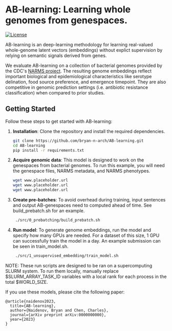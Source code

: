 # AB-learning: Learning whole genomes from genespaces.

[![License](https://img.shields.io/badge/License-MIT-blue.svg)](LICENSE)

AB-learning is an deep-learning methodology for learning real-valued whole-genome latent vectors (embeddings) without explict supervision by relying on semantic signals derived from genes.

We evaluate AB-learning on a collection of bacterial genomes provided by the CDC's [NARMS project](https://www.cdc.gov/narms/index.html). The resulting genome embeddings reflect important biological and epidemiological characteristics like serotype delination, food source preference, and emergence timepoint. They are also competitive in genomic prediction settings (i.e. antibiotic resistance classification) when compared to prior studies.

## Getting Started

Follow these steps to get started with AB-learning:

1. **Installation**: Clone the repository and install the required dependencies.
   ```bash
   git clone https://github.com/bryan-n-arch/AB-learning.git
   cd AB-learning
   pip install -r requirements.txt
	```

2. **Acquire genomic data**: This model is designed to work on the genespaces from bacterial genomes. To run this example, you will need the genespace files, NARMS metadata, and NARMS phenotypes.
	```bash
	wget www.placeholder.url
	wget www.placeholder.url
	wget www.placeholder.url
	```

3. **Create pre-batches**: To avoid overhead during training, input sentences and output AB-genespaces need to computed ahead of time. See build_prebatch.sh for an example.
   ```bash
	./src/0_prebatching/build_prebatch.sh
	```

2. **Run model**: To generate genome embeddings, run the model and specify how many GPUs are needed. For a dataset of this size, 1 GPU can successfully train the model in a day. An example submission can be seen in train_model.sh.
   ```bash
	./src/1_unsupervised_embedding/train_model.sh
	```

NOTE: These run scripts are designed to be ran on a supercomputing SLURM system. To run them locally, manually replace $SLURM_ARRAY_TASK_ID variables with a local rank for each process in the total $WORLD_SIZE.

<Citation>

If you use these models, please cite the following paper:
```
@article{naidenov2023,
  title={AB-learning},
  author={Naidenov, Bryan and Chen, Charles},
  journal={arXiv preprint arXiv:0000000000},
  year={2023}
}
```
